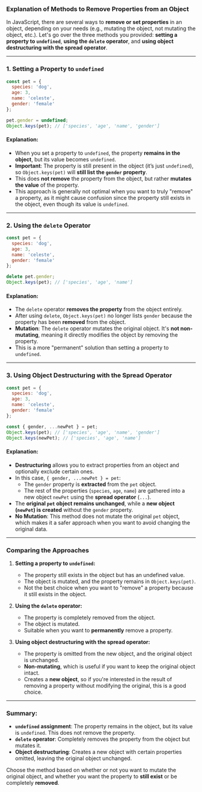 ### Explanation of Methods to Remove Properties from an Object

In JavaScript, there are several ways to **remove or set properties** in an object, depending on your needs (e.g., mutating the object, not mutating the object, etc.). Let's go over the three methods you provided: **setting a property to `undefined`**, **using the `delete` operator**, and **using object destructuring with the spread operator**.

---

### 1. **Setting a Property to `undefined`**

```javascript
const pet = {
  species: 'dog',
  age: 3,
  name: 'celeste',
  gender: 'female'
};

pet.gender = undefined;
Object.keys(pet); // ['species', 'age', 'name', 'gender']
```

#### Explanation:
- When you set a property to `undefined`, the property **remains in the object**, but its value becomes `undefined`.
- **Important**: The property is still present in the object (it’s just `undefined`), so `Object.keys(pet)` will **still list the `gender` property**.
- This does **not remove** the property from the object, but rather **mutates the value** of the property.
- This approach is generally not optimal when you want to truly "remove" a property, as it might cause confusion since the property still exists in the object, even though its value is `undefined`.

---

### 2. **Using the `delete` Operator**

```javascript
const pet = {
  species: 'dog',
  age: 3,
  name: 'celeste',
  gender: 'female'
};

delete pet.gender;
Object.keys(pet); // ['species', 'age', 'name']
```

#### Explanation:
- The `delete` operator **removes the property** from the object entirely.
- After using `delete`, `Object.keys(pet)` no longer lists `gender` because the property has been **removed** from the object.
- **Mutation**: The `delete` operator mutates the original object. It's **not non-mutating**, meaning it directly modifies the object by removing the property.
- This is a more "permanent" solution than setting a property to `undefined`.

---

### 3. **Using Object Destructuring with the Spread Operator**

```javascript
const pet = {
  species: 'dog',
  age: 3,
  name: 'celeste',
  gender: 'female'
};

const { gender, ...newPet } = pet;
Object.keys(pet); // ['species', 'age', 'name', 'gender']
Object.keys(newPet); // ['species', 'age', 'name']
```

#### Explanation:
- **Destructuring** allows you to extract properties from an object and optionally exclude certain ones.
- In this case, `{ gender, ...newPet } = pet`:
  - The `gender` property is **extracted** from the `pet` object.
  - The rest of the properties (`species`, `age`, `name`) are gathered into a new object `newPet` using the **spread operator** (`...`).
- The **original `pet` object remains unchanged**, while a **new object (`newPet`) is created** without the `gender` property.
- **No Mutation**: This method does not mutate the original `pet` object, which makes it a safer approach when you want to avoid changing the original data.

---

### **Comparing the Approaches**

1. **Setting a property to `undefined`:**
   - The property still exists in the object but has an undefined value.
   - The object is mutated, and the property remains in `Object.keys(pet)`.
   - Not the best choice when you want to "remove" a property because it still exists in the object.

2. **Using the `delete` operator:**
   - The property is completely removed from the object.
   - The object is mutated.
   - Suitable when you want to **permanently** remove a property.

3. **Using object destructuring with the spread operator:**
   - The property is omitted from the new object, and the original object is unchanged.
   - **Non-mutating**, which is useful if you want to keep the original object intact.
   - Creates a **new object**, so if you're interested in the result of removing a property without modifying the original, this is a good choice.

---

### Summary:

- **`undefined` assignment**: The property remains in the object, but its value is `undefined`. This does not remove the property.
- **`delete` operator**: Completely removes the property from the object but mutates it.
- **Object destructuring**: Creates a new object with certain properties omitted, leaving the original object unchanged.

Choose the method based on whether or not you want to mutate the original object, and whether you want the property to **still exist** or be completely **removed**.
